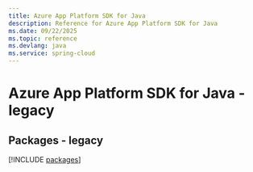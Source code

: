 ```yaml
---
title: Azure App Platform SDK for Java
description: Reference for Azure App Platform SDK for Java
ms.date: 09/22/2025
ms.topic: reference
ms.devlang: java
ms.service: spring-cloud
---
```

# Azure App Platform SDK for Java - legacy
## Packages - legacy
[!INCLUDE [packages](app-platform-index.md)]